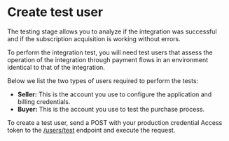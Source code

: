 # Create test user

The testing stage allows you to analyze if the integration was successful and if the subscription acquisition is working without errors.

To perform the integration test, you will need test users that assess the operation of the integration through payment flows in an environment identical to that of the integration. 

Below we list the two types of users required to perform the tests:

* **Seller:** This is the account you use to configure the application and billing credentials.
* **Buyer:** This is the account you use to test the purchase process.

To create a test user, send a POST with your production credential Access token to the [/users/test](/developers/en/reference/test_user/_users_test/post) endpoint and execute the request.

